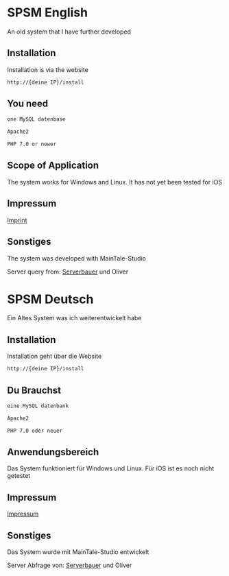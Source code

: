 # SPSM English

An old system that I have further developed

## Installation

Installation is via the website

```bash
http://{deine IP}/install
```

## You need

```bash
one MySQL datenbase

Apache2

PHP 7.0 or newer
```

## Scope of Application
The system works for Windows and Linux. It has not yet been tested for iOS

## Impressum
[Imprint](https://luedeke.xyz/impressum.html)



## Sonstiges
The system was developed with MainTale-Studio

Server query from: [Serverbauer](https://github.com/serverbauer) und Oliver





# SPSM Deutsch

Ein Altes System was ich weiterentwickelt habe

## Installation

Installation geht über die Website

```bash
http://{deine IP}/install
```

## Du Brauchst

```bash
eine MySQL datenbank

Apache2

PHP 7.0 oder neuer
```

## Anwendungsbereich 
Das System funktioniert für Windows und Linux. Für iOS ist es noch nicht getestet

## Impressum
[Impressum](https://luedeke.xyz/impressum.html)



## Sonstiges
Das System wurde mit MainTale-Studio entwickelt

Server Abfrage von: [Serverbauer](https://github.com/serverbauer) und Oliver
